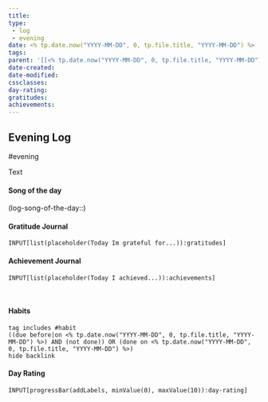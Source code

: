 ```yaml
---
title: 
type: 
 - log
 - evening
date: <% tp.date.now("YYYY-MM-DD", 0, tp.file.title, "YYYY-MM-DD") %>
tags:
parent: '[[<% tp.date.now("YYYY-MM-DD", 0, tp.file.title, "YYYY-MM-DD") %>]]'
date-created: 
date-modified: 
cssclasses: 
day-rating: 
gratitudes:
achievements:
---
```


## Evening Log

#evening 

Text

#### Song of the day

(log-song-of-the-day::)

#### Gratitude Journal

```meta-bind
INPUT[list(placeholder(Today Im grateful for...)):gratitudes]
```

#### Achievement Journal

```meta-bind
INPUT[list(placeholder(Today I achieved...)):achievements]
```

<br>

#### Habits
```tasks
tag includes #habit  
((due before|on <% tp.date.now("YYYY-MM-DD", 0, tp.file.title, "YYYY-MM-DD") %>) AND (not done)) OR (done on <% tp.date.now("YYYY-MM-DD", 0, tp.file.title, "YYYY-MM-DD") %>)
hide backlink
```

#### Day Rating
```meta-bind
INPUT[progressBar(addLabels, minValue(0), maxValue(10)):day-rating]
```